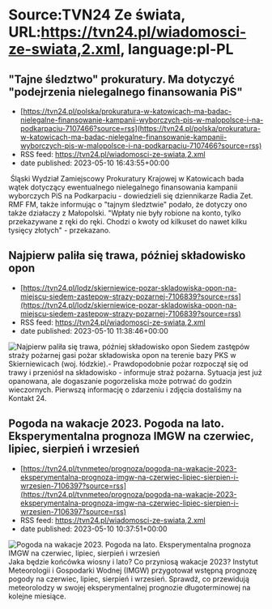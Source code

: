 # Source:TVN24 Ze świata, URL:https://tvn24.pl/wiadomosci-ze-swiata,2.xml, language:pl-PL

## "Tajne śledztwo" prokuratury. Ma dotyczyć "podejrzenia nielegalnego finansowania PiS"
 - [https://tvn24.pl/polska/prokuratura-w-katowicach-ma-badac-nielegalne-finansowanie-kampanii-wyborczych-pis-w-malopolsce-i-na-podkarpaciu-7107466?source=rss](https://tvn24.pl/polska/prokuratura-w-katowicach-ma-badac-nielegalne-finansowanie-kampanii-wyborczych-pis-w-malopolsce-i-na-podkarpaciu-7107466?source=rss)
 - RSS feed: https://tvn24.pl/wiadomosci-ze-swiata,2.xml
 - date published: 2023-05-10 16:43:55+00:00

<img alt="" src="https://tvn24.pl/najnowsze/cdn-zdjecie-yiwppu-en_01213932_6078-7107506/alternates/LANDSCAPE_1280" />
    Śląski Wydział Zamiejscowy Prokuratury Krajowej w Katowicach bada wątek dotyczący ewentualnego nielegalnego finansowania kampanii wyborczych PiS na Podkarpaciu - dowiedzieli się dziennikarze Radia Zet. RMF FM, także informując o "tajnym śledztwie" podało, że dotyczy ono także działaczy z Małopolski. "Wpłaty nie były robione na konto, tylko przekazywane z ręki do ręki. Chodzi o kwoty od kilkuset do nawet kilku tysięcy złotych" - przekazano.

## Najpierw paliła się trawa, później składowisko opon
 - [https://tvn24.pl/lodz/skierniewice-pozar-skladowiska-opon-na-miejscu-siedem-zastepow-strazy-pozarnej-7106839?source=rss](https://tvn24.pl/lodz/skierniewice-pozar-skladowiska-opon-na-miejscu-siedem-zastepow-strazy-pozarnej-7106839?source=rss)
 - RSS feed: https://tvn24.pl/wiadomosci-ze-swiata,2.xml
 - date published: 2023-05-10 11:38:46+00:00

<img alt="Najpierw paliła się trawa, później składowisko opon" src="https://tvn24.pl/najnowsze/cdn-zdjecie-6uuudm-pozar-skladowiska-opon-w-skierniewicach-7106809/alternates/LANDSCAPE_1280" />
    Siedem zastępów straży pożarnej gasi pożar składowiska opon na terenie bazy PKS w Skierniewicach (woj. łódzkie).- Prawdopodobnie pożar rozpoczął się od trawy i przeniósł na składowisko - informuje straż pożarna. Sytuacja jest już opanowana, ale dogaszanie pogorzeliska może potrwać do godzin wieczornych. Pierwszą informację o zdarzeniu i zdjęcia dostaliśmy na Kontakt 24.

## Pogoda na wakacje 2023. Pogoda na lato. Eksperymentalna prognoza IMGW na czerwiec, lipiec, sierpień i wrzesień
 - [https://tvn24.pl/tvnmeteo/prognoza/pogoda-na-wakacje-2023-eksperymentalna-prognoza-imgw-na-czerwiec-lipiec-sierpien-i-wrzesien-7106397?source=rss](https://tvn24.pl/tvnmeteo/prognoza/pogoda-na-wakacje-2023-eksperymentalna-prognoza-imgw-na-czerwiec-lipiec-sierpien-i-wrzesien-7106397?source=rss)
 - RSS feed: https://tvn24.pl/wiadomosci-ze-swiata,2.xml
 - date published: 2023-05-10 10:37:51+00:00

<img alt="Pogoda na wakacje 2023. Pogoda na lato. Eksperymentalna prognoza IMGW na czerwiec, lipiec, sierpień i wrzesień" src="https://tvn24.pl/tvnmeteo/najnowsze/cdn-zdjecie-6k9pqu-wakacje-7106503/alternates/LANDSCAPE_1280" />
    Jaka będzie końcówka wiosny i lato? Co przyniosą wakacje 2023? Instytut Meteorologii i Gospodarki Wodnej (IMGW) przygotował wstępną prognozę pogody na czerwiec, lipiec, sierpień i wrzesień. Sprawdź, co przewidują meteorolodzy w swojej eksperymentalnej prognozie długoterminowej na kolejne miesiące.

